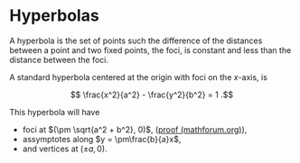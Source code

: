 # Hyperbolas

A hyperbola is the set of points such the difference of the distances between a point and two fixed points, the foci, is constant and less than the distance between the foci.

A standard hyperbola centered at the origin with foci on the $x$-axis, is

$$ \frac{x^2}{a^2} - \frac{y^2}{b^2} = 1 .$$

This hyperbola will have
- foci at $(\pm \sqrt{a^2 + b^2}, 0)$, ([proof (mathforum.org)](http://mathforum.org/library/drmath/view/53115.html)),
- assymptotes along $y = \pm\frac{b}{a}x$,
- and vertices at $(\pm a, 0)$.
